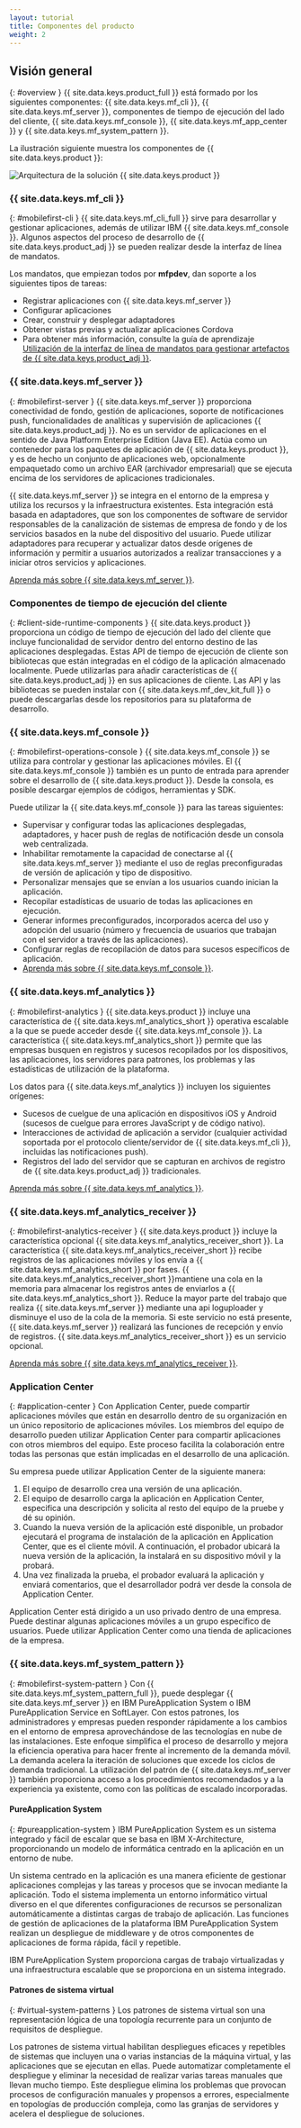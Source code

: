 ```yaml
---
layout: tutorial
title: Componentes del producto
weight: 2
---
```

<!-- NLS_CHARSET=UTF-8 -->
## Visión general
{: #overview }
{{ site.data.keys.product_full }} está formado por los siguientes componentes: {{ site.data.keys.mf_cli }}, {{ site.data.keys.mf_server }}, componentes de tiempo de ejecución del lado del cliente, {{ site.data.keys.mf_console }}, {{ site.data.keys.mf_app_center }} y {{ site.data.keys.mf_system_pattern }}.

La ilustración siguiente muestra los componentes de {{ site.data.keys.product }}:

![Arquitectura de la solución {{ site.data.keys.product }}](architecture.jpg)

### {{ site.data.keys.mf_cli }}
{: #mobilefirst-cli }
{{ site.data.keys.mf_cli_full }} sirve para desarrollar y gestionar aplicaciones, además de utilizar IBM {{ site.data.keys.mf_console }}. Algunos aspectos del proceso de desarrollo de {{ site.data.keys.product_adj }} se pueden realizar desde la interfaz de línea de mandatos.

Los mandatos, que empiezan todos por **mfpdev**, dan soporte a los siguientes tipos de tareas:

* Registrar aplicaciones con {{ site.data.keys.mf_server }}
* Configurar aplicaciones
* Crear, construir y desplegar adaptadores
* Obtener vistas previas y actualizar aplicaciones Cordova
* Para obtener más información, consulte la guía de aprendizaje [Utilización de la interfaz de línea de mandatos para gestionar artefactos de {{ site.data.keys.product_adj }}](../../application-development/using-mobilefirst-cli-to-manage-mobilefirst-artifacts/).

### {{ site.data.keys.mf_server }}
{: #mobilefirst-server }
{{ site.data.keys.mf_server }} proporciona conectividad de fondo, gestión de aplicaciones, soporte de notificaciones push, funcionalidades de analíticas y supervisión de aplicaciones {{ site.data.keys.product_adj }}. No es un servidor de aplicaciones en el sentido de Java Platform Enterprise Edition (Java EE). Actúa como un contenedor para los paquetes de aplicación de {{ site.data.keys.product }}, y es de hecho un conjunto de aplicaciones web, opcionalmente empaquetado como un archivo EAR (archivador empresarial) que se ejecuta encima de los servidores de aplicaciones tradicionales.

{{ site.data.keys.mf_server }} se integra en el entorno de la empresa y utiliza los recursos y la infraestructura existentes. Esta integración está basada en adaptadores, que son los componentes de software de servidor responsables de la canalización de sistemas de empresa de fondo y de los servicios basados en la nube del dispositivo del usuario. Puede utilizar adaptadores para recuperar y actualizar datos desde orígenes de información y permitir a usuarios autorizados a realizar transacciones y a iniciar otros servicios y aplicaciones.

[Aprenda más sobre {{ site.data.keys.mf_server }}](server).

### Componentes de tiempo de ejecución del cliente
{: #client-side-runtime-components }
{{ site.data.keys.product }} proporciona un código de tiempo de ejecución del lado del cliente que incluye funcionalidad de servidor dentro del entorno destino de las aplicaciones desplegadas. Estas API de tiempo de ejecución de cliente son bibliotecas que están integradas en el código de la aplicación almacenado localmente. Puede utilizarlas para añadir características de {{ site.data.keys.product_adj }} en sus aplicaciones de cliente. Las API y las bibliotecas se pueden instalar con {{ site.data.keys.mf_dev_kit_full }} o puede descargarlas desde los repositorios para su plataforma de desarrollo.

### {{ site.data.keys.mf_console }}
{: #mobilefirst-operations-console }
{{ site.data.keys.mf_console }} se utiliza para controlar y gestionar las aplicaciones móviles. El {{ site.data.keys.mf_console }} también es un punto de entrada para aprender sobre el desarrollo de {{ site.data.keys.product }}. Desde la consola, es posible descargar ejemplos de códigos, herramientas y SDK.

Puede utilizar la {{ site.data.keys.mf_console }} para las tareas siguientes:

* Supervisar y configurar todas las aplicaciones desplegadas, adaptadores, y hacer push de reglas de notificación desde un consola web centralizada.
* Inhabilitar remotamente la capacidad de conectarse al {{ site.data.keys.mf_server }} mediante el uso de reglas preconfiguradas de versión de aplicación y tipo de dispositivo.
* Personalizar mensajes que se envían a los usuarios cuando inician la aplicación.
* Recopilar estadísticas de usuario de todas las aplicaciones en ejecución.
* Generar informes preconfigurados, incorporados acerca del uso y adopción del usuario (número y frecuencia de usuarios que trabajan con el servidor a través de las aplicaciones).
* Configurar reglas de recopilación de datos para sucesos específicos de aplicación.
* [Aprenda más sobre {{ site.data.keys.mf_console }}](console).

### {{ site.data.keys.mf_analytics }}
{: #mobilefirst-analytics }
{{ site.data.keys.product }} incluye una característica de {{ site.data.keys.mf_analytics_short }} operativa escalable a la que se puede acceder desde {{ site.data.keys.mf_console }}. La característica {{ site.data.keys.mf_analytics_short }} permite que las empresas busquen en registros y sucesos recopilados por los dispositivos, las aplicaciones, los servidores para patrones, los problemas y las estadísticas de utilización de la plataforma.

Los datos para {{ site.data.keys.mf_analytics }} incluyen los siguientes orígenes:

* Sucesos de cuelgue de una aplicación en dispositivos iOS y Android (sucesos de cuelgue para errores JavaScript y de código nativo).
* Interacciones de actividad de aplicación a servidor (cualquier actividad soportada por el protocolo cliente/servidor de {{ site.data.keys.mf_cli }}, incluidas las notificaciones push).
* Registros del lado del servidor que se capturan en archivos de registro de {{ site.data.keys.product_adj }} tradicionales.

[Aprenda más sobre {{ site.data.keys.mf_analytics }}](../../analytics).

### {{ site.data.keys.mf_analytics_receiver }}
{: #mobilefirst-analytics-receiver }
{{ site.data.keys.product }} incluye la característica opcional {{ site.data.keys.mf_analytics_receiver_short }}. La característica {{ site.data.keys.mf_analytics_receiver_short }} recibe registros de las aplicaciones móviles y los envía a {{ site.data.keys.mf_analytics_short }} por fases. {{ site.data.keys.mf_analytics_receiver_short }}mantiene una cola en la memoria para almacenar los registros antes de enviarlos a {{ site.data.keys.mf_analytics_short }}. Reduce la mayor parte del trabajo que realiza {{ site.data.keys.mf_server }} mediante una api loguploader y disminuye el uso de la cola de la memoria. Si este servicio no está presente, {{ site.data.keys.mf_server }} realizará las funciones de recepción y envío de registros. {{ site.data.keys.mf_analytics_receiver_short }} es un servicio opcional. 

[Aprenda más sobre {{ site.data.keys.mf_analytics_receiver }}](../../analytics/analyticsreceiver).

### Application Center
{: #application-center }
Con Application Center, puede compartir aplicaciones móviles que están en desarrollo dentro de su organización en un único repositorio de aplicaciones móviles. Los miembros del equipo de desarrollo pueden utilizar Application Center para compartir aplicaciones con otros miembros del equipo. Este proceso facilita la colaboración entre todas las personas que están implicadas en el desarrollo de una aplicación.

Su empresa puede utilizar Application Center de la siguiente manera:

1. El equipo de desarrollo crea una versión de una aplicación.
2. El equipo de desarrollo carga la aplicación en Application Center, especifica una descripción y solicita al resto del equipo de la pruebe y dé su opinión.
3. Cuando la nueva versión de la aplicación esté disponible, un probador ejecutará el programa de instalación de la aplicación en Application Center, que es el cliente móvil. A continuación, el probador ubicará la nueva versión de la aplicación, la instalará en su dispositivo móvil y la probará.
4. Una vez finalizada la prueba, el probador evaluará la aplicación y enviará comentarios, que el desarrollador podrá ver desde la consola de Application Center.

Application Center está dirigido a un uso privado dentro de una empresa. Puede destinar algunas aplicaciones móviles a un grupo específico de usuarios. Puede utilizar Application Center como una tienda de aplicaciones de la empresa.

### {{ site.data.keys.mf_system_pattern }}
{: #mobilefirst-system-pattern }
Con {{ site.data.keys.mf_system_pattern_full }}, puede desplegar {{ site.data.keys.mf_server }} en IBM PureApplication System o IBM PureApplication Service en SoftLayer. Con estos patrones, los administradores y empresas pueden responder rápidamente a los cambios en el entorno de empresa aprovechándose de las tecnologías en nube de las instalaciones. Este enfoque simplifica el proceso de desarrollo y mejora la eficiencia operativa para hacer frente al incremento de la demanda móvil. La demanda acelera la iteración de soluciones que excede los ciclos de demanda tradicional. La utilización del patrón de {{ site.data.keys.mf_server }} también proporciona acceso a los procedimientos recomendados y a la experiencia ya existente, como con las políticas de escalado incorporadas.

#### PureApplication System
{: #pureapplication-system }
IBM PureApplication System es un sistema integrado y fácil de escalar que se basa en IBM X-Architecture, proporcionando un modelo de informática centrado en la aplicación en un entorno de nube.

Un sistema centrado en la aplicación es una manera eficiente de gestionar aplicaciones complejas y las tareas y procesos que se invocan mediante la aplicación. Todo el sistema implementa un entorno informático virtual diverso en el que diferentes configuraciones de recursos se personalizan automáticamente a distintas cargas de trabajo de aplicación. Las funciones de gestión de aplicaciones de la plataforma IBM PureApplication System realizan un despliegue de middleware y de otros componentes de aplicaciones de forma rápida, fácil y repetible.

IBM PureApplication System proporciona cargas de trabajo virtualizadas y una infraestructura escalable que se proporciona en un sistema integrado.

#### Patrones de sistema virtual
{: #virtual-system-patterns }
Los patrones de sistema virtual son una representación lógica de una topología recurrente para un conjunto de requisitos de despliegue.

Los patrones de sistema virtual habilitan despliegues eficaces y repetibles de sistemas que incluyen una o varias instancias de la máquina virtual, y las aplicaciones que se ejecutan en ellas. Puede automatizar completamente el despliegue y eliminar la necesidad de realizar varias tareas manuales que llevan mucho tiempo. Este despliegue elimina los problemas que provocan procesos de configuración manuales y propensos a errores, especialmente en topologías de producción compleja, como las granjas de servidores y acelera el despliegue de soluciones.
